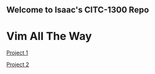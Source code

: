 ## Welcome to Isaac's CITC-1300 Repo

<h1>Vim All The Way</h1>

<a href="project1/index.html" target="_blank">Project 1</a>

<a href="project2/index.html" target="_blank">Project 2</a>
